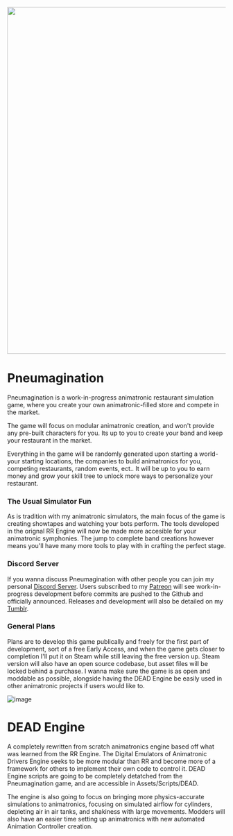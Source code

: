 <p align="center">
<img src="https://raw.githubusercontent.com/The64thGamer/Pneumagination/TrueTrace-Test/Assets/UI/Logo/Steam Vertical Capsule.png" height="800">
</p>

# Pneumagination

Pneumagination is a work-in-progress animatronic restaurant simulation game, where you create your own animatronic-filled store and compete in the market.

The game will focus on modular animatronic creation, and won't provide any pre-built characters for you. Its up to you to create your band and keep your restaurant in the market.

Everything in the game will be randomly generated upon starting a world- your starting locations, the companies to build animatronics for you, competing restaurants, random events, ect.. It will be up to you to earn money and grow your skill tree to unlock more ways to personalize your restaurant.

### The Usual Simulator Fun

As is tradition with my animatronic simulators, the main focus of the game is creating showtapes and watching your bots perform. The tools developed in the orignal RR Engine will now be made more accesible for your animatronic symphonies. The jump to complete band creations however means you'll have many more tools to play with in crafting the perfect stage.

### Discord Server

If you wanna discuss Pneumagination with other people you can join my personal [Discord Server](https://discord.com/invite/yTXtR4S3mF). Users subscribed to my [Patreon](https://www.patreon.com/The64thGamer) will see work-in-progress development before commits are pushed to the Github and officially announced. Releases and development will also be detailed on my [Tumblr](https://www.tumblr.com/blog/the-64th-gamer).

### General Plans

Plans are to develop this game publically and freely for the first part of development, sort of a free Early Access, and when the game gets closer to completion I'll put it on Steam while still leaving the free version up. Steam version will also have an open source codebase, but asset files will be locked behind a purchase. I wanna make sure the game is as open and moddable as possible, alongside having the DEAD Engine be easily used in other animatronic projects if users would like to.

![image](https://github.com/The64thGamer/Pneumagination/assets/69170079/96c1bfc3-e7cb-42a9-871a-d632968a5a35)

# DEAD Engine
A completely rewritten from scratch animatronics engine based off what was learned from the RR Engine. The Digital Emulators of Animatronic Drivers Engine seeks to be more modular than RR and become more of a framework for others to implement their own code to control it. DEAD Engine scripts are going to be completely detatched from the Pneumagination game, and are accessible in Assets/Scripts/DEAD.

The engine is also going to focus on bringing more physics-accurate simulations to animatronics, focusing on simulated airflow for cylinders, depleting air in air tanks, and shakiness with large movements. Modders will also have an easier time setting up animatronics with new automated Animation Controller creation. 

